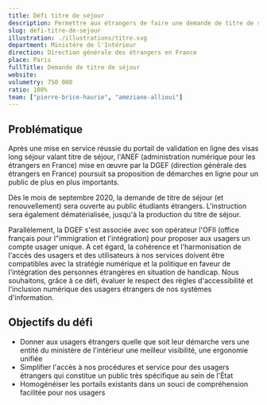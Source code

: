 ```yaml
---
title: Défi titre de séjour
description: Permettre aux étrangers de faire une demande de titre de séjour en ligne, au sein d'un portail de demande unifié
slug: defi-titre-de-sejour
illustration: ./illustrations/titre.svg
department: Ministère de l'Intérieur
direction: Direction générale des étrangers en France
place: Paris
fullTitle: Demande de titre de séjour
website:
volumetry: 750 000
ratio: 100%
team: ["pierre-brice-haurie", "ameziane-allioui"]
---
```


<h2 class="problem">Problématique</h2>

Après une mise en service réussie du portail de validation en ligne des visas long séjour valant titre de séjour, l'ANEF (administration numérique pour les étrangers en France) mise en œuvre par la DGEF (direction générale des étrangers en France) poursuit sa proposition de démarches en ligne pour un public de plus en plus importants.

Dès le mois de  septembre 2020, la demande de titre de séjour (et renouvellement) sera ouverte au public étudiants étrangers. L'instruction sera également dématérialisée, jusqu'à la production du titre de séjour.

Parallèlement, la DGEF s'est associée avec son opérateur l'OFII (office français pour l"immigration et l'intégration) pour proposer aux usagers un compte usager unique. A cet égard, la cohérence et l'harmonisation de l'accès des usagers et des utilisateurs à nos services doivent être compatibles avec la stratégie numérique et la politique en faveur de l'intégration des personnes étrangères en situation de handicap. Nous souhaitons, grâce à ce défi, évaluer le respect des règles d'accessibilité et l'inclusion numérique des usagers étrangers de nos systèmes d'information.

<h2 class="goal">Objectifs du défi</h2>

- Donner aux usagers étrangers quelle que soit leur démarche vers une entité du ministère de l'intérieur une meilleur visibilité, une ergonomie unifiée
- Simplifier l'accès à nos procédures et service pour des usagers étrangers qui constitue un public très spécifique au sein de l'État
- Homogénéiser les portails existants dans un souci de compréhension facilitée pour nos usagers

<!-- ## À propos de la démarche
Cette démarche permet aux étrangers d'effectuer une demande de séjour.
- **Réalisable en ligne :** Non
- **Public concerné :** Particuliers
- **Volumétrie annuelle :** 750 000 -->

<!-- ## Postes à pourvoir
### Une ou un designer produit
- Expertise en conception d'interfaces responsives, création de prototypes et designs pixel-perfect
- Expertise à évaluer la facilité d'utilisation de parcours existants et proposer des recommandations réfléchies
- Expertise en recherche utilisateur et tests d'utilisabilité
- Bonne connaissance des technologies numériques
- Connaissances en accessibilité numérique
- Esthétique visuelle forte, propre et élégante
- Forte capacité à résoudre les problèmes
- Capacité à communiquer efficacement
- Curiosité, rigueur et sens de l'humour

### Une développeuse ou un développeur accessibilité
- Expertise technique sur le RGAA
- Expertise en développement web (HTML, CSS, JavaScript et frameworks front-end)
- Plus : Connaissances en Java, Angular, Python et PHP
- Expérience en réalisation d'audits d'accessibilité
- Passionné par l'accessibilité
- Forte capacité à résoudre les problèmes
- Capacité à communiquer efficacement
- Curiosité, rigueur et sens de l'humour -->
